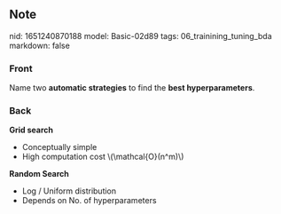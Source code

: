 ## Note
nid: 1651240870188
model: Basic-02d89
tags: 06_trainining_tuning_bda
markdown: false

### Front
Name two <b>automatic strategies</b> to find the <b>best
hyperparameters</b>.

### Back
<b>Grid search</b>
<ul>
  <li>Conceptually simple
  <li>High computation cost \(\mathcal{O}(n^m)\)
</ul><b>Random Search</b>
<ul>
  <li>Log / Uniform distribution
  <li>Depends on No. of hyperparameters
</ul>
